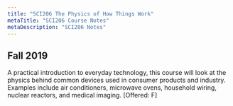 ```yaml
---
title: "SCI206 The Physics of How Things Work"
metaTitle: "SCI206 Course Notes"
metaDescription: "SCI206 Notes"
---
```

 Fall 2019
---
A practical introduction to everyday technology, this course will look at the physics behind common devices used in consumer products and industry. Examples include air conditioners, microwave ovens, household wiring, nuclear reactors, and medical imaging. [Offered: F]